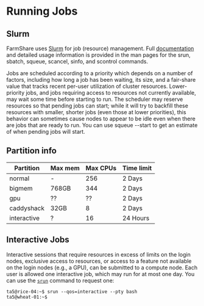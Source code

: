 # Running Jobs

## Slurm

FarmShare uses [Slurm](https://slurm.schedmd.com/) for job (resource) management. Full [documentation](https://slurm.schedmd.com/documentation.html) and detailed usage information is provided in the man pages for the srun, sbatch, squeue, scancel, sinfo, and scontrol commands.

Jobs are scheduled according to a priority which depends on a number of factors, including how long a job has been waiting, its size, and a fair-share value that tracks recent per-user utilization of cluster resources. Lower-priority jobs, and jobs requiring access to resources not currently available, may wait some time before starting to run. The scheduler may reserve resources so that pending jobs can start; while it will try to backfill these resources with smaller, shorter jobs (even those at lower priorities), this behavior can sometimes cause nodes to appear to be idle even when there are jobs that are ready to run. You can use squeue --start to get an estimate of when pending jobs will start.

## Partition info

| Partition   | Max mem | Max CPUs | Time limit |
|-------------|---------|----------|------------|
| normal      | -       | 256      | 2 Days     |
| bigmem      | 768GB   | 344      | 2 Days     |
| gpu         | ??      | ??       | 2 Days     |
| caddyshack  | 32GB    | 8        | 2 Days     |
| interactive | ?       | 16       | 24 Hours   |

## Interactive Jobs

Interactive sessions that require resources in excess of limits on the login nodes, exclusive access to resources, or access to a feature not available on the login nodes (e.g., a GPU), can be submitted to a compute node. Each user is allowed one interactive job, which may run for at most one day. You can use the [`srun`](https://slurm.schedmd.com/srun.html) command to request one:

~~~
ta5@rice-04:~$ srun --qos=interactive --pty bash
ta5@wheat-01:~$ 
~~~

